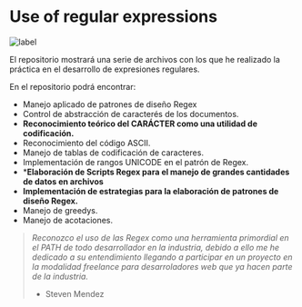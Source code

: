 # Use of regular expressions
![label](https://i.imgur.com/0aqoo0s.png)

El repositorio mostrará una serie de archivos con los que he realizado la práctica en el desarrollo de expresiones regulares. 

En el repositorio podrá encontrar: 

- Manejo aplicado de patrones de diseño Regex
- Control de abstracción de caracterés de los documentos.
- **Reconocimiento teórico del CARÁCTER como una utilidad de codificación.** 
- Reconocimiento del código ASCII.
- Manejo de tablas de codificación de caracteres.
- Implementación de rangos UNICODE en el patrón de Regex.
- ***Elaboración de Scripts Regex para el manejo de grandes cantidades de datos en archivos**
- **Implementación de estrategias para la elaboración de patrones de diseño Regex.**
- Manejo de greedys.
- Manejo de acotaciones.

> *Reconozco el uso de las Regex como una herramienta primordial en el PATH de todo desarrollador en la industria, debido a ello me he dedicado a su entendimiento llegando a participar en un proyecto en la modalidad freelance para desarroladores web que ya hacen parte de la industria.* 
> - Steven Mendez 
